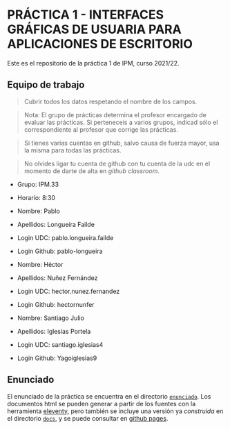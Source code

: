 # PRÁCTICA 1 - INTERFACES GRÁFICAS DE USUARIA PARA APLICACIONES DE ESCRITORIO

Este es el repositorio de la práctica 1 de IPM, curso 2021/22.


## Equipo de trabajo

  > Cubrir todos los datos respetando el nombre de los campos.

  > Nota: El grupo de prácticas determina el profesor encargado de
  > evaluar las prácticas. Si perteneceis a varios grupos, indicad
  > sólo el correspondiente al profesor que corrige las prácticas.
  
  > Si tienes varias cuentas en github, salvo causa de fuerza mayor,
  > usa la misma para todas las prácticas.
  
  > No olvides ligar tu cuenta de github con tu cuenta de la udc en el
  > momento de darte de alta en _github classroom_.
  
  
  * Grupo: IPM.33
  * Horario: 8:30
  
  * Nombre: Pablo
  * Apellidos: Longueira Failde
  * Login UDC: pablo.longueira.failde
  * Login Github: pablo-longueira
  
  * Nombre: Héctor 
  * Apellidos: Nuñez Fernández
  * Login UDC: hector.nunez.fernandez
  * Login Github: hectornunfer

  * Nombre: Santiago Julio
  * Apellidos: Iglesias Portela
  * Login UDC: santiago.iglesias4 
  * Login Github: Yagoiglesias9


## Enunciado

El enunciado de la práctica se encuentra en el directorio
[`enunciado`](enunciado/). Los documentos html se pueden generar a
partir de los fuentes con la herramienta
[eleventy](https://www.11ty.dev/), pero también se incluye una versión
ya _construida_ en el directorio [`docs`](docs/index.html), y se puede consultar
en [github pages](https://ipm-fic.github.io/assignment--202122-01/).
